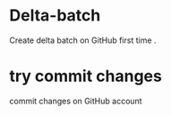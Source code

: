 # Delta-batch
Create delta batch on GitHub first time .


# try commit changes
commit changes on GitHub account 